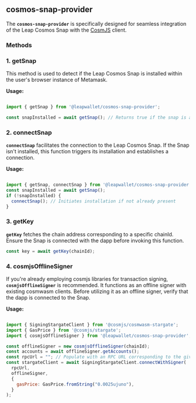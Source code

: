 ## **cosmos-snap-provider**

The **`cosmos-snap-provider`** is specifically designed for seamless integration of the Leap Cosmos Snap with the [CosmJS](https://github.com/cosmos/cosmjs) client.

### **Methods**

### 1. **getSnap**

This method is used to detect if the Leap Cosmos Snap is installed within the user's browser instance of Metamask.

**Usage:**

```js

import { getSnap } from '@leapwallet/cosmos-snap-provider';

const snapInstalled = await getSnap(); // Returns true if the snap is already installed
```

### 2. **connectSnap**

**`connectSnap`** facilitates the connection to the Leap Cosmos Snap. If the Snap isn't installed, this function triggers its installation and establishes a connection.

**Usage:**

```js

import { getSnap, connectSnap } from '@leapwallet/cosmos-snap-provider';
const snapInstalled = await getSnap();
if (!snapInstalled) {
  connectSnap(); // Initiates installation if not already present
}

```

### 3. **getKey**

**`getKey`** fetches the chain address corresponding to a specific chainId. Ensure the Snap is connected with the dapp before invoking this function.

```js
const key = await getKey(chainId);
```

### 4. **cosmjsOfflineSigner**

If you're already employing cosmjs libraries for transaction signing, **`cosmjsOfflineSigner`** is recommended. It functions as an offline signer with existing cosmwasm clients. Before utilizing it as an offline signer, verify that the dapp is connected to the Snap.

**Usage:**

```js

import { SigningStargateClient } from '@cosmjs/cosmwasm-stargate';
import { GasPrice } from '@cosmjs/stargate';
import { cosmjsOfflineSigner } from '@leapwallet/cosmos-snap-provider';

const offlineSigner = new cosmjsOfflineSigner(chainId);
const accounts = await offlineSigner.getAccounts();
const rpcUrl = ""; // Populate with an RPC URL corresponding to the given chainId
const stargateClient = await SigningStargateClient.connectWithSigner(
  rpcUrl,
  offlineSigner,
  {
    gasPrice: GasPrice.fromString("0.0025ujuno"),
  }
);

```
